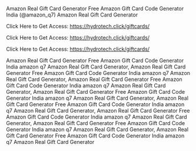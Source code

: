 Amazon Real Gift Card Generator Free Amazon Gift Card Code Generator India (@amazon_q7) Amazon Real Gift Card Generator

Click Here to Get Access: https://hydrotech.click/giftcards/

Click Here to Get Access: https://hydrotech.click/giftcards/

Click Here to Get Access: https://hydrotech.click/giftcards/

Amazon Real Gift Card Generator Free Amazon Gift Card Code Generator India amazon q7 Amazon Real Gift Card Generator, Amazon Real Gift Card Generator Free Amazon Gift Card Code Generator India amazon q7 Amazon Real Gift Card Generator, Amazon Real Gift Card Generator Free Amazon Gift Card Code Generator India amazon q7 Amazon Real Gift Card Generator, Amazon Real Gift Card Generator Free Amazon Gift Card Code Generator India amazon q7 Amazon Real Gift Card Generator, Amazon Real Gift Card Generator Free Amazon Gift Card Code Generator India amazon q7 Amazon Real Gift Card Generator, Amazon Real Gift Card Generator Free Amazon Gift Card Code Generator India amazon q7 Amazon Real Gift Card Generator, Amazon Real Gift Card Generator Free Amazon Gift Card Code Generator India amazon q7 Amazon Real Gift Card Generator, Amazon Real Gift Card Generator Free Amazon Gift Card Code Generator India amazon q7 Amazon Real Gift Card Generator
